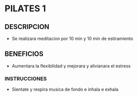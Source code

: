# PILATES 1
## DESCRIPCION
- Se realizara meditacion por 10 min y 10 min de estiramiento
## BENEFICIOS
- Aumentara la flexibilidad y mejorara y alivianara el estress
### INSTRUCCIONES

- Sientate y respira musica de fondo e inhala e exhala